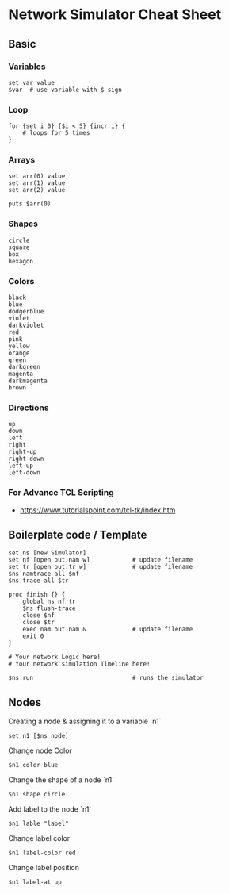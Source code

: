 # Network Simulator Cheat Sheet

## Basic

### Variables

```
set var value 
$var  # use variable with $ sign
```

### Loop

```
for {set i 0} {$i < 5} {incr i} {
    # loops for 5 times
}
```

### Arrays

```
set arr(0) value
set arr(1) value
set arr(2) value

puts $arr(0)
```

### Shapes

```
circle
square
box
hexagon
```

### Colors

```
black 
blue 
dodgerblue 
violet 
darkviolet 
red 
pink 
yellow 
orange 
green 
darkgreen 
magenta 
darkmagenta 
brown
```

### Directions

```
up
down
left
right
right-up
right-down
left-up
left-down
```

### For Advance TCL Scripting

* <https://www.tutorialspoint.com/tcl-tk/index.htm>

## Boilerplate code / Template

```
set ns [new Simulator] 
set nf [open out.nam w]            # update filename
set tr [open out.tr w]             # update filename
$ns namtrace-all $nf                     
$ns trace-all $tr                 

proc finish {} { 
    global ns nf tr
    $ns flush-trace
    close $nf
    close $tr
    exec nam out.nam &             # update filename
    exit 0
}

# Your network Logic here!
# Your network simulation Timeline here!

$ns run                            # runs the simulator
```

## Nodes

Creating a node & assigning it to a variable \`n1\`

```
set n1 [$ns node]
```

Change node Color

```
$n1 color blue
```

Change the shape of a node \`n1\`

```
$n1 shape circle
```

Add label to the node \`n1\`

```
$n1 lable "label" 
```

Change label color

```
$n1 label-color red
```

Change label position

```
$n1 label-at up
```